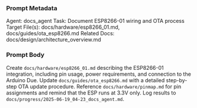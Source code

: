 ### Prompt Metadata
Agent: docs_agent
Task: Document ESP8266-01 wiring and OTA process
Target File(s): docs/hardware/esp8266_01.md, docs/guides/ota_esp8266.md
Related Docs: docs/design/architecture_overview.md

### Prompt Body
Create `docs/hardware/esp8266_01.md` describing the ESP8266-01 integration, including pin usage, power requirements, and connection to the Arduino Due. Update `docs/guides/ota_esp8266.md` with a detailed step-by-step OTA update procedure. Reference `docs/hardware/pinmap.md` for pin assignments and remind that the ESP runs at 3.3V only. Log results to `docs/progress/2025-06-19_04-23_docs_agent.md`.
